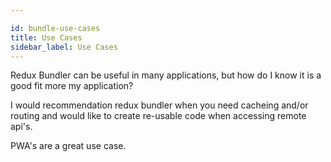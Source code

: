 ```yaml
---

id: bundle-use-cases
title: Use Cases
sidebar_label: Use Cases
---
```


Redux Bundler can be useful in many applications, but how do I know it is a good fit more my application?

I would recommendation redux bundler when you need cacheing and/or routing and would like to create re-usable code when accessing remote api's.

PWA's are a great use case.
